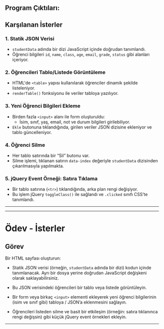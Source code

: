 ## Program Çıktıları:

## Karşılanan İsterler

### 1. Statik JSON Verisi

- `studentData` adında bir dizi JavaScript içinde doğrudan tanımlandı.
- Öğrenci bilgileri `id`, `name`, `class`, `age`, `email`, `grade`, `status` gibi alanları içeriyor.

### 2. Öğrencileri Tablo/Listede Görüntüleme

- HTML'de `<table>` yapısı kullanılarak öğrenciler dinamik şekilde listeleniyor.
- `renderTable()` fonksiyonu ile veriler tabloya yazılıyor.

### 3. Yeni Öğrenci Bilgileri Ekleme

- Birden fazla `<input>` alanı ile form oluşturuldu:
  - İsim, sınıf, yaş, email, not ve durum bilgileri girilebiliyor.
- `Ekle` butonuna tıklandığında, girilen veriler JSON dizisine ekleniyor ve tablo güncelleniyor.

### 4. Öğrenci Silme

- Her tablo satırında bir “Sil” butonu var.
- Silme işlemi, tıklanan satırın `data-index` değeriyle `studentData` dizisinden çıkarılmasıyla yapılmakta.

### 5. jQuery Event Örneği: Satıra Tıklama

- Bir tablo satırına (`<tr>`) tıklandığında, arka plan rengi değişiyor.
- Bu işlem jQuery `toggleClass()` ile sağlandı ve `.clicked` sınıfı CSS’te tanımlandı.

---

---

# Ödev - İsterler

## Görev

Bir HTML sayfası oluşturun:

- Statik JSON verisi (örneğin, `studentData` adında bir dizi) kodun içinde tanımlanacak. Ayrı bir dosya yerine doğrudan JavaScript değişkeni olarak saklayabilirsiniz.

- Bu JSON verisindeki öğrencileri bir tablo veya listede görüntüleyin.

- Bir form veya birkaç `<input>` elementi ekleyerek yeni öğrenci bilgilerinin (isim ve sınıf gibi) tabloya / JSON’a eklenmesini sağlayın.

- Öğrencileri listeden silme ve basit bir etkileşim (örneğin: satıra tıklanınca rengi değişsin) gibi küçük jQuery event örnekleri ekleyin.

---
